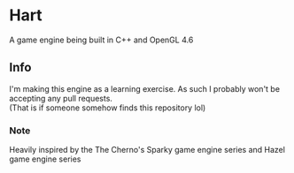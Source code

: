 # Hart
A game engine being built in C++ and OpenGL 4.6 <br>

## Info 
I'm making this engine as a learning exercise. As such I probably won't be accepting any pull requests.<br>
(That is if someone somehow finds this repository lol)

### Note
Heavily inspired by the The Cherno's Sparky game engine series and Hazel game engine series <br>